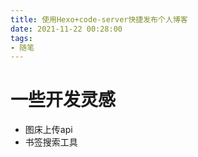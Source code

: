 ```yaml
---
title: 使用Hexo+code-server快捷发布个人博客
date: 2021-11-22 00:28:00
tags:
- 随笔
---
```

# 一些开发灵感

- 图床上传api
- 书签搜索工具

